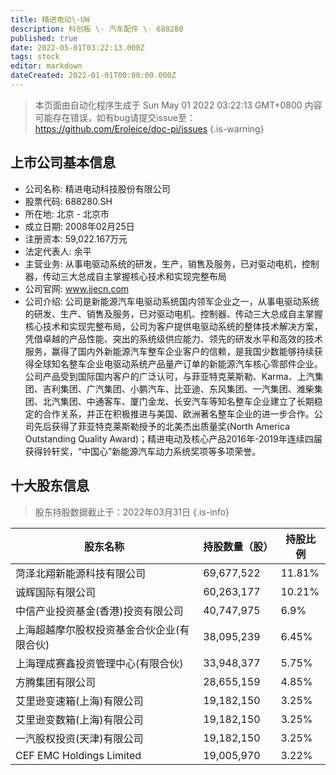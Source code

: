 ```yaml
---
title: 精进电动\-UW
description: 科创板 \- 汽车配件 \- 688280
published: true
date: 2022-05-01T03:22:13.000Z
tags: stock
editor: markdown
dateCreated: 2022-01-01T00:00:00.000Z
---
```


> 本页面由自动化程序生成于 Sun May 01 2022 03:22:13 GMT+0800
> 内容可能存在错误，如有bug请提交issue至：https://github.com/Eroleice/doc-pi/issues
{.is-warning}

## 上市公司基本信息
- 公司名称: 精进电动科技股份有限公司
- 股票代码: 688280.SH
- 所在地: 北京 - 北京市
- 成立日期: 2008年02月25日
- 注册资本: 59,022.167万元
- 法定代表人: 余平
- 主营业务: 从事电驱动系统的研发，生产，销售及服务，已对驱动电机，控制器，传动三大总成自主掌握核心技术和实现完整布局
- 公司官网: www.jjecn.com
- 公司介绍: 公司是新能源汽车电驱动系统国内领军企业之一，从事电驱动系统的研发、生产、销售及服务，已对驱动电机、控制器、传动三大总成自主掌握核心技术和实现完整布局，公司为客户提供电驱动系统的整体技术解决方案，凭借卓越的产品性能、突出的系统级供应能力、领先的研发水平和高效的技术服务，赢得了国内外新能源汽车整车企业客户的信赖，是我国少数能够持续获得全球知名整车企业电驱动系统产品量产订单的新能源汽车核心零部件企业。公司产品受到国际国内客户的广泛认可，与菲亚特克莱斯勒、Karma、上汽集团、吉利集团、广汽集团、小鹏汽车、比亚迪、东风集团、一汽集团、潍柴集团、北汽集团、中通客车、厦门金龙、长安汽车等知名整车企业建立了长期稳定的合作关系，并正在积极推进与美国、欧洲著名整车企业的进一步合作。公司先后获得了菲亚特克莱斯勒授予的北美杰出质量奖(North America Outstanding Quality Award)；精进电动及核心产品2016年-2019年连续四届获得铃轩奖，“中国心”新能源汽车动力系统奖项等多项荣誉。


## 十大股东信息
> 股东持股数据截止于：2022年03月31日
{.is-info}

| 股东名称 | 持股数量（股） | 持股比例 |
| --- | --- | --- |
| 菏泽北翔新能源科技有限公司 | 69,677,522 | 11.81% |
| 诚辉国际有限公司 | 60,263,177 | 10.21% |
| 中信产业投资基金(香港)投资有限公司 | 40,747,975 | 6.9% |
| 上海超越摩尔股权投资基金合伙企业(有限合伙) | 38,095,239 | 6.45% |
| 上海理成赛鑫投资管理中心(有限合伙) | 33,948,377 | 5.75% |
| 方腾集团有限公司 | 28,655,159 | 4.85% |
| 艾里逊变速箱(上海)有限公司 | 19,182,150 | 3.25% |
| 艾里逊变数箱(上海)有限公司 | 19,182,150 | 3.25% |
| 一汽股权投资(天津)有限公司 | 19,182,150 | 3.25% |
| CEF EMC Holdings Limited | 19,005,970 | 3.22% |




